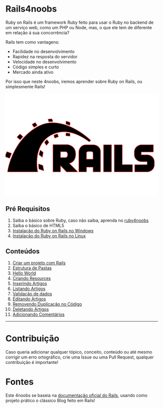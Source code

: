 # Rails4noobs

Ruby on Rails é um framework Ruby feito para usar o Ruby no backend de um serviço web, como um PHP ou Node, mas, o que ele tem de diferente em relação á sua concorrência?

Rails tem como vantagens:

- Facilidade no desenvolvimento
- Rapidez na resposta do servidor
- Velocidade no desenvolvimento
- Código simples e curto
- Mercado ainda ativo

Por isso que neste 4noobs, iremos aprender sobre Ruby on Rails, ou simplesmente Rails!

![Logo](assets/logo.png)

## Pré Requisitos

1. Saiba o básico sobre Ruby, caso não saiba, aprenda no [ruby4noobs](https://github.com/edersonferreira/ruby4noobs)
2. Saiba o básico de HTML5
3. [Instalação do Ruby on Rails no Windows](contents/instalacao-windows/README.md)
4. [Instalação do Ruby on Rails no Linux](contents/instalacao-linux/README.md)

## Conteúdos

1. [Criar um projeto com Rails](contents/criar-projeto/README.md)
2. [Estrutura de Pastas](contents/estrutura-pastas/README.md)
3. [Hello World](contents/hello-world/README.md)
4. [Criando Resources](contents/criando-resources/README.md)
5. [Inserindo Artigos](contents/inserindo-dados/README.md)
6. [Listando Artigos](contents/listando-dados/README.md)
7. [Validação de dados](contents/validacao-dados/README.md)
8. [Editando Artigos](contents/editando-dados/README.md)
9. [Removendo Duplicação no Código](contents/duplicacao/README.md)
10. [Deletando Artigos](contents/deletando-dados/README.md)
11. [Adicionando Comentários](contents/adicionando-comentarios/README.md)

----

# Contribuição

Caso queria adicionar qualquer tópico, conceito, conteúdo ou até mesmo corrigir um erro ortográfico, crie uma Issue ou uma Pull Request, qualquer contribuição é importante!

# Fontes

Este 4noobs se baseia na [documentação oficial do Rails](https://guides.rubyonrails.org), usando como projeto prático o clássico Blog feito em Rails!
